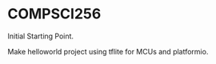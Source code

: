 # COMPSCI256
Initial Starting Point. 

Make helloworld project using tflite for MCUs and platformio. 
